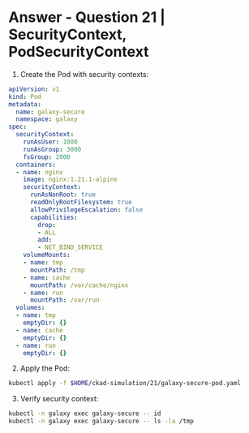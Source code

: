 # Answer - Question 21 | SecurityContext, PodSecurityContext

1. Create the Pod with security contexts:
```yaml
apiVersion: v1
kind: Pod
metadata:
  name: galaxy-secure
  namespace: galaxy
spec:
  securityContext:
    runAsUser: 1000
    runAsGroup: 3000
    fsGroup: 2000
  containers:
  - name: nginx
    image: nginx:1.21.1-alpine
    securityContext:
      runAsNonRoot: true
      readOnlyRootFilesystem: true
      allowPrivilegeEscalation: false
      capabilities:
        drop:
        - ALL
        add:
        - NET_BIND_SERVICE
    volumeMounts:
    - name: tmp
      mountPath: /tmp
    - name: cache
      mountPath: /var/cache/nginx
    - name: run
      mountPath: /var/run
  volumes:
  - name: tmp
    emptyDir: {}
  - name: cache
    emptyDir: {}
  - name: run
    emptyDir: {}
```

2. Apply the Pod:
```bash
kubectl apply -f $HOME/ckad-simulation/21/galaxy-secure-pod.yaml
```

3. Verify security context:
```bash
kubectl -n galaxy exec galaxy-secure -- id
kubectl -n galaxy exec galaxy-secure -- ls -la /tmp
```
